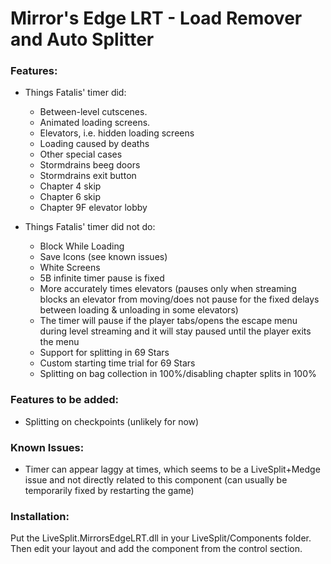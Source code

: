 # Mirror's Edge LRT - Load Remover and Auto Splitter

### Features:

  - Things Fatalis' timer did:

    - Between-level cutscenes.
    - Animated loading screens.
    - Elevators, i.e. hidden loading screens
    - Loading caused by deaths
    - Other special cases
    - Stormdrains beeg doors
    - Stormdrains exit button
    - Chapter 4 skip
    - Chapter 6 skip
    - Chapter 9F elevator lobby

  - Things Fatalis' timer did not do:

    - Block While Loading
    - Save Icons (see known issues)
    - White Screens
    - 5B infinite timer pause is fixed
    - More accurately times elevators (pauses only when streaming blocks an elevator from moving/does not pause for the fixed delays between loading & unloading in some elevators)
    - The timer will pause if the player tabs/opens the escape menu during level streaming and it will stay paused until the player exits the menu
    - Support for splitting in 69 Stars
    - Custom starting time trial for 69 Stars
    - Splitting on bag collection in 100%/disabling chapter splits in 100%
    
### Features to be added:

- Splitting on checkpoints (unlikely for now)


### Known Issues:

- Timer can appear laggy at times, which seems to be a LiveSplit+Medge issue and not directly related to this component (can usually be temporarily fixed by restarting the game)

### Installation:

Put the LiveSplit.MirrorsEdgeLRT.dll in your LiveSplit/Components folder. Then edit your layout and add the component from the control section.
